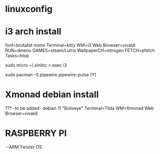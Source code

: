 # linuxconfig
# i3 arch install
font=brutalist mono
Terminal=kitty
WM=i3
Web Browser=vivaldi
RUN=dmenu
GAMES=steam/Lutris
WallpaperCH=nitrogen
FETCH=pfetch
Tasks=htop

sudo micro ~/.xinitrc > exec i3

sudo pacman -S pipewire pipewire-pulse [Y]

# Xmonad debian install
??? -to be added-
debian 11 "Bullseye" 
Terminal=Tilda
WM=Xmonad
Web Browser=vivaldi

# RASPBERRY PI
--ARM Twister OS
